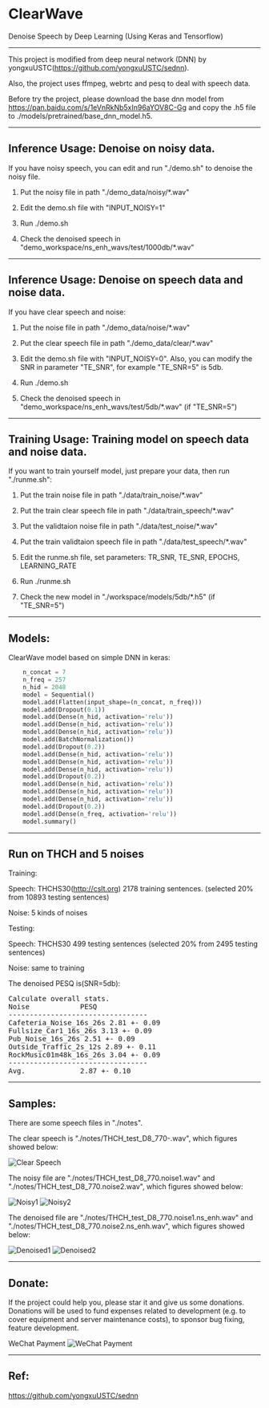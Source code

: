 # ClearWave
Denoise Speech by Deep Learning (Using Keras and Tensorflow) 

------------------

This project is modified from deep neural network (DNN) by yongxuUSTC(https://github.com/yongxuUSTC/sednn). 

Also, the project uses ffmpeg, webrtc and pesq to deal with speech data.

Before try the project, please download the base dnn model from https://pan.baidu.com/s/1eVnRkNb5xIn96aYOV8C-Gg
 and copy the .h5 file to ./models/pretrained/base_dnn_model.h5.

------------------

## Inference Usage: Denoise on noisy data. 
If you have noisy speech, you can edit and run "./demo.sh" to denoise the noisy file. 

1. Put the noisy file in path "./demo_data/noisy/*.wav"

2. Edit the demo.sh file with "INPUT_NOISY=1" 

3. Run ./demo.sh

4. Check the denoised speech in "demo_workspace/ns_enh_wavs/test/1000db/*.wav"

------------------

## Inference Usage: Denoise on speech data and noise data. 
If you have clear speech and noise: 

1. Put the noise file in path "./demo_data/noise/*.wav"

2. Put the clear speech file in path "./demo_data/clear/*.wav"

3. Edit the demo.sh file with "INPUT_NOISY=0". Also, you can modify the SNR in parameter "TE_SNR", for example "TE_SNR=5" is 5db.

4. Run ./demo.sh

5. Check the denoised speech in "demo_workspace/ns_enh_wavs/test/5db/*.wav" (if "TE_SNR=5") 

------------------

## Training Usage: Training model on speech data and noise data. 
If you want to train yourself model, just prepare your data, then run "./runme.sh": 

1. Put the train noise file in path "./data/train_noise/*.wav"

2. Put the train clear speech file in path "./data/train_speech/*.wav"

3. Put the validtaion noise file in path "./data/test_noise/*.wav"

4. Put the train validtaion speech file in path "./data/test_speech/*.wav"

5. Edit the runme.sh file, set parameters: TR_SNR, TE_SNR, EPOCHS, LEARNING_RATE

6. Run ./runme.sh

7. Check the new model in "./workspace/models/5db/*.h5" (if "TE_SNR=5") 

------------------


## Models:

ClearWave model based on simple DNN in keras:

```python
    n_concat = 7
    n_freq = 257
    n_hid = 2048
    model = Sequential()
    model.add(Flatten(input_shape=(n_concat, n_freq)))
    model.add(Dropout(0.1))
    model.add(Dense(n_hid, activation='relu'))
    model.add(Dense(n_hid, activation='relu'))
    model.add(Dense(n_hid, activation='relu'))
    model.add(BatchNormalization())
    model.add(Dropout(0.2))
    model.add(Dense(n_hid, activation='relu'))
    model.add(Dense(n_hid, activation='relu'))
    model.add(Dense(n_hid, activation='relu'))
    model.add(Dropout(0.2))
    model.add(Dense(n_hid, activation='relu'))
    model.add(Dense(n_hid, activation='relu'))
    model.add(Dense(n_hid, activation='relu'))
    model.add(Dropout(0.2))
    model.add(Dense(n_freq, activation='relu'))
    model.summary()
```

------------------

## Run on THCH and 5 noises

Training:

Speech: THCHS30(http://cslt.org) 2178 training sentences. (selected 20% from 10893 testing sentences)

Noise: 5 kinds of noises

Testing:

Speech: THCHS30 499 testing sentences (selected 20% from 2495 testing sentences)

Noise: same to training


The denoised PESQ is(SNR=5db):

<pre>
Calculate overall stats. 
Noise            PESQ            
---------------------------------
Cafeteria_Noise_16s_26s 2.81 +- 0.09    
Fullsize_Car1_16s_26s 3.13 +- 0.09    
Pub_Noise_16s_26s 2.51 +- 0.09    
Outside_Traffic_2s_12s 2.89 +- 0.11    
RockMusic01m48k_16s_26s 3.04 +- 0.09    
---------------------------------
Avg.             2.87 +- 0.10
</pre>

------------------

## Samples:
There are some speech files in "./notes". 

The clear speech is "./notes/THCH_test_D8_770-.wav", which figures showed below:

![Clear Speech](https://github.com/boozyguo/ClearWave/blob/master/notes/clear-d8-770.jpg)


The noisy file are  "./notes/THCH_test_D8_770.noise1.wav" and "./notes/THCH_test_D8_770.noise2.wav", which figures showed below:

![Noisy1](https://github.com/boozyguo/ClearWave/blob/master/notes/noise1-d8-770.jpg)
![Noisy2](https://github.com/boozyguo/ClearWave/blob/master/notes/noise2-d8-770.jpg)


The denoised file are  "./notes/THCH_test_D8_770.noise1.ns_enh.wav" and "./notes/THCH_test_D8_770.noise2.ns_enh.wav", which figures showed below:

![Denoised1](https://github.com/boozyguo/ClearWave/blob/master/notes/denoised-noise1-d8-770.jpg)
![Denoised2](https://github.com/boozyguo/ClearWave/blob/master/notes/denoised-noise2-d8-770.jpg)



------------------


## Donate:

If the project could help you, please star it and give us some donations. Donations will be used to fund expenses related to development (e.g. to cover equipment and server maintenance costs), to sponsor bug fixing, feature development.


WeChat Payment
![WeChat Payment](https://github.com/boozyguo/ClearWave/blob/master/notes/wechat.jpg)




------------------

## Ref:

 https://github.com/yongxuUSTC/sednn
